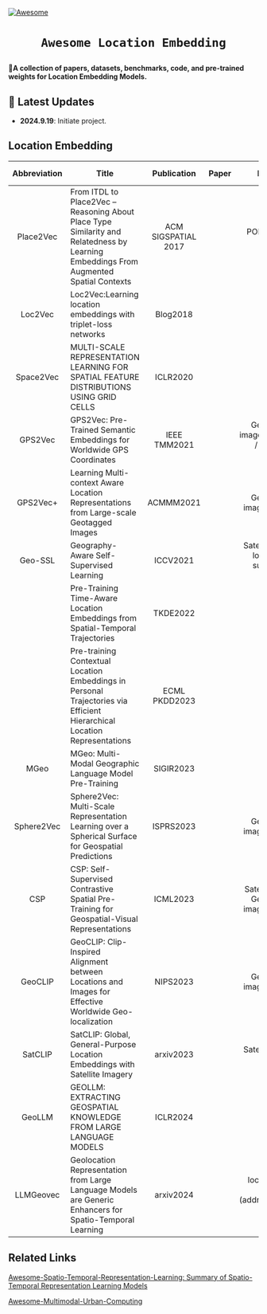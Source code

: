 <!-- [![Maintenance](https://img.shields.io/badge/Maintained%3F-yes-green.svg)](https://github.com/Jack-bo1220/Awesome-Remote-Sensing-Foundation-Models/graphs/commit-activity) -->
[![Awesome](https://cdn.rawgit.com/sindresorhus/awesome/d7305f38d29fed78fa85652e3a63e154dd8e8829/media/badge.svg)](https://github.com/Jack-bo1220/Awesome-Remote-Sensing-Foundation-Models)
<!-- <img alt="GitHub watchers" src="https://img.shields.io/github/watchers/Jack-bo1220/Awesome-Remote-Sensing-Foundation-Models?style=social"> <img alt="GitHub stars" src="https://img.shields.io/github/stars/Jack-bo1220/Awesome-Remote-Sensing-Foundation-Models?style=social"> <img alt="GitHub forks" src="https://img.shields.io/github/forks/Jack-bo1220/Awesome-Remote-Sensing-Foundation-Models?style=social"> -->

# <p align=center>`Awesome Location Embedding`</p>

:star2:**A collection of papers, datasets, benchmarks, code, and pre-trained weights for Location Embedding Models.**

## 📢 Latest Updates
<!-- :fire::fire::fire: Last Updated on 2024.08.19 :fire::fire::fire: -->

- **2024.9.19**: Initiate project.

## Location Embedding
|Abbreviation|Title|Publication|Paper|Modality|Code & Weights|
|:---:|---|:---:|:---:|:---:|:---:|
|Place2Vec|From ITDL to Place2Vec – Reasoning About Place Type Similarity and Relatedness by Learning Embeddings From Augmented Spatial Contexts|ACM SIGSPATIAL 2017||POI (location + type)
|Loc2Vec|Loc2Vec:Learning location embeddings with triplet-loss networks|Blog2018||location||
|Space2Vec|MULTI-SCALE REPRESENTATION LEARNING FOR SPATIAL FEATURE DISTRIBUTIONS USING GRID CELLS|ICLR2020||location
|GPS2Vec|GPS2Vec: Pre-Trained Semantic Embeddings for Worldwide GPS Coordinates|IEEE TMM2021||Geo-tagged image / Check-ins / Tweets + location|
|GPS2Vec+|Learning Multi-context Aware Location Representations from Large-scale Geotagged Images|ACMMM2021||Geo-tagged image + location||
|Geo-SSL|Geography-Aware Self-Supervised Learning|ICCV2021||Satellite image + location (as supervision signal)||
||Pre-Training Time-Aware Location Embeddings from Spatial-Temporal Trajectories|TKDE2022||||
||Pre-training Contextual Location Embeddings in Personal Trajectories via Efficient Hierarchical Location Representations|ECML PKDD2023||||
|MGeo|MGeo: Multi-Modal Geographic Language Model Pre-Training |SIGIR2023||
|Sphere2Vec|Sphere2Vec: Multi-Scale Representation Learning over a Spherical Surface for Geospatial Predictions|ISPRS2023||Geo-tagged image + location||
|CSP|CSP: Self-Supervised Contrastive Spatial Pre-Training for Geospatial-Visual Representations|ICML2023||Satellite image / Geo-tagged image + location||
|GeoCLIP|GeoCLIP: Clip-Inspired Alignment between Locations and Images for Effective Worldwide Geo-localization|NIPS2023||Geo-tagged image + location||
|SatCLIP|SatCLIP: Global, General-Purpose Location Embeddings with Satellite Imagery|arxiv2023||Satellite image + location||
|GeoLLM|GEOLLM: EXTRACTING GEOSPATIAL KNOWLEDGE FROM LARGE LANGUAGE MODELS|ICLR2024||
|LLMGeovec|Geolocation Representation from Large Language Models are Generic Enhancers for Spatio-Temporal Learning|arxiv2024||location+OSM data (addresses,nearby places)||

## Related Links
[Awesome-Spatio-Temporal-Representation-Learning: Summary of Spatio-Temporal Representation Learning Models](https://github.com/aptx1231/Awesome-Spatio-Temporal-Representation-Learning)

[Awesome-Multimodal-Urban-Computing](https://github.com/CityMind-Lab/Awesome-Multimodal-Urban-Computing)